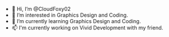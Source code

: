 - 👋 Hi, I’m @CloudFoxy02
- 👀 I’m interested in Graphics Design and Coding.
- 🌱 I’m currently learning Graphics Design and Coding.
- 📫 I'm currently working on Vivid Development with my friend.

<!---
CloudFoxy02/CloudFoxy02 is a ✨ special ✨ repository because its `README.md` (this file) appears on your GitHub profile.
You can click the Preview link to take a look at your changes.
--->
